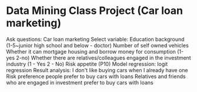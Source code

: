 # Data Mining Class Project (Car loan marketing)

Ask questions: Car loan marketing
Select variable:
Education background (1-5~junior high school and below - doctor)
Number of self owned vehicles
Whether it can mortgage housing and borrow money for consumption (1-yes 2-no)
Whether there are relatives/colleagues engaged in the investment industry (1 - Yes 2 - No)
Risk appetite (P10)
Model regression: logit regression
Result analysis: I don't like buying cars when I already have one
Risk preference people prefer to buy cars with loans
Relatives and friends who are engaged in investment prefer to buy cars with loans
